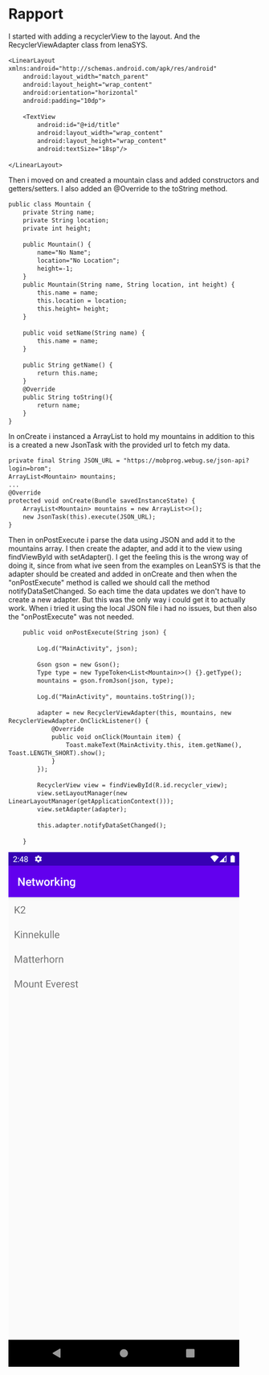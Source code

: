 
# Rapport

I started with adding a recyclerView to the layout. And the RecyclerViewAdapter class from lenaSYS. 

```
<LinearLayout xmlns:android="http://schemas.android.com/apk/res/android"
    android:layout_width="match_parent"
    android:layout_height="wrap_content"
    android:orientation="horizontal"
    android:padding="10dp">

    <TextView
        android:id="@+id/title"
        android:layout_width="wrap_content"
        android:layout_height="wrap_content"
        android:textSize="18sp"/>

</LinearLayout>
```
Then i moved on and created a mountain class and added constructors and getters/setters. I also added an @Override to the toString method.
```
public class Mountain {
    private String name;
    private String location;
    private int height;

    public Mountain() {
        name="No Name";
        location="No Location";
        height=-1;
    }
    public Mountain(String name, String location, int height) {
        this.name = name;
        this.location = location;
        this.height= height;
    }

    public void setName(String name) {
        this.name = name;
    }

    public String getName() {
        return this.name;
    }
    @Override
    public String toString(){
        return name;
    }
}
```
In onCreate i instanced a ArrayList to hold my mountains in addition to this is a created a new JsonTask with the provided url to fetch my data.
```
private final String JSON_URL = "https://mobprog.webug.se/json-api?login=brom";
ArrayList<Mountain> mountains;
...
@Override
protected void onCreate(Bundle savedInstanceState) {
    ArrayList<Mountain> mountains = new ArrayList<>();
    new JsonTask(this).execute(JSON_URL);
}
```
Then in onPostExecute i parse the data using JSON and add it to the mountains array. I then create the adapter, and add it to the view using findViewById with setAdapter().
I get the feeling this is the wrong way of doing it, since from what ive seen from the examples on LeanSYS is that the adapter should be created and added in onCreate and then when the "onPostExecute" method is called we should call the method notifyDataSetChanged. 
So each time the data updates we don't have to create a new adapter. 
But this was the only way i could get it to actually work. When i tried it using the local JSON file i had no issues, but then also the "onPostExecute" was not needed.

```
    public void onPostExecute(String json) {

        Log.d("MainActivity", json);

        Gson gson = new Gson();
        Type type = new TypeToken<List<Mountain>>() {}.getType();
        mountains = gson.fromJson(json, type);

        Log.d("MainActivity", mountains.toString());

        adapter = new RecyclerViewAdapter(this, mountains, new RecyclerViewAdapter.OnClickListener() {
            @Override
            public void onClick(Mountain item) {
                Toast.makeText(MainActivity.this, item.getName(), Toast.LENGTH_SHORT).show();
            }
        });

        RecyclerView view = findViewById(R.id.recycler_view);
        view.setLayoutManager(new LinearLayoutManager(getApplicationContext()));
        view.setAdapter(adapter);

        this.adapter.notifyDataSetChanged();

    }

```
![](networking.png)

